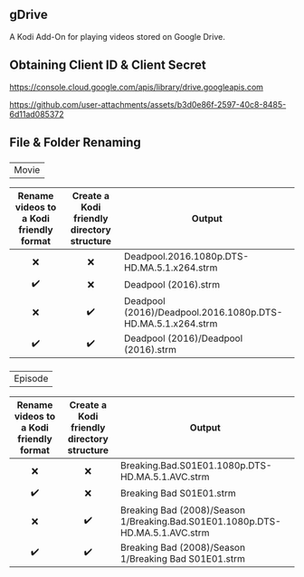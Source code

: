 ## gDrive
A Kodi Add-On for playing videos stored on Google Drive.

## Obtaining Client ID & Client Secret
https://console.cloud.google.com/apis/library/drive.googleapis.com

https://github.com/user-attachments/assets/b3d0e86f-2597-40c8-8485-6d11ad085372

## File & Folder Renaming
### <table><tr><td>Movie</td></tr></table>
| Rename videos to a Kodi friendly format | Create a Kodi friendly directory structure | Output |
| :-------------------------------------: | :----------------------------------------: | ------ |
| ❌ | ❌ | Deadpool.2016.1080p.DTS-HD.MA.5.1.x264.strm                                       |
| ✔️ | ❌ | Deadpool (2016).strm                                                              |
| ❌ | ✔️ | Deadpool (2016)/Deadpool.2016.1080p.DTS-HD.MA.5.1.x264.strm                      |
| ✔️ | ✔️ | Deadpool (2016)/Deadpool (2016).strm                                             |
### <table><tr><td>Episode</td></tr></table>
| Rename videos to a Kodi friendly format | Create a Kodi friendly directory structure | Output |
| :-------------------------------------: | :----------------------------------------: | ------ |
| ❌ | ❌ | Breaking.Bad.S01E01.1080p.DTS-HD.MA.5.1.AVC.strm                                   |
| ✔️ | ❌ | Breaking Bad S01E01.strm                                                           |
| ❌ | ✔️ | Breaking Bad (2008)/Season 1/Breaking.Bad.S01E01.1080p.DTS-HD.MA.5.1.AVC.strm      |
| ✔️ | ✔️ | Breaking Bad (2008)/Season 1/Breaking Bad S01E01.strm                              |

